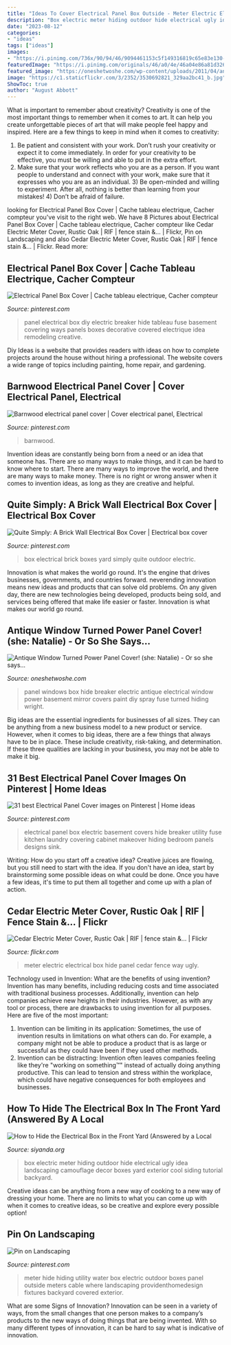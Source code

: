 ```yaml
---
title: "Ideas To Cover Electrical Panel Box Outside - Meter Electric Electrical Box Hide Panel Cedar Fence Way Ugly"
description: "Box electric meter hiding outdoor hide electrical ugly idea landscaping camouflage decor boxes yard exterior cool siding tutorial backyard"
date: "2023-08-12"
categories:
- "ideas"
tags: ["ideas"]
images:
- "https://i.pinimg.com/736x/90/94/46/9094461153c5f149316819c65e83e130--industrial-farmhouse-copy.jpg"
featuredImage: "https://i.pinimg.com/originals/46/a0/4e/46a04e86a81d326e3f95f80e8d317608.jpg"
featured_image: "https://oneshetwoshe.com/wp-content/uploads/2011/04/antiquewindow09.jpg"
image: "https://c1.staticflickr.com/3/2352/3530692821_329aa2bc41_b.jpg"
ShowToc: true
author: "August Abbott"
---
```



What is important to remember about creativity?
Creativity is one of the most important things to remember when it comes to art. It can help you create unforgettable pieces of art that will make people feel happy and inspired. Here are a few things to keep in mind when it comes to creativity: 
1) Be patient and consistent with your work. Don’t rush your creativity or expect it to come immediately. In order for your creativity to be effective, you must be willing and able to put in the extra effort. 
2) Make sure that your work reflects who you are as a person. If you want people to understand and connect with your work, make sure that it expresses who you are as an individual. 3) Be open-minded and willing to experiment. After all, nothing is better than learning from your mistakes! 4) Don’t be afraid of failure.

	

		
looking for Electrical Panel Box Cover | Cache tableau electrique, Cacher compteur you've visit to the right web. We have 8 Pictures about Electrical Panel Box Cover | Cache tableau electrique, Cacher compteur like Cedar Electric Meter Cover, Rustic Oak | RIF | fence stain &amp;… | Flickr, Pin on Landscaping and also Cedar Electric Meter Cover, Rustic Oak | RIF | fence stain &amp;… | Flickr. Read more:
		
    
## Electrical Panel Box Cover | Cache Tableau Electrique, Cacher Compteur

<img loading=lazy src="https://i.pinimg.com/originals/46/a0/4e/46a04e86a81d326e3f95f80e8d317608.jpg" onerror="this.onerror=null;this.src='https://tse4.mm.bing.net/th?id=OIP.cF6UOOGt5gclgr2hAXW_uAHaJ4&amp;pid=15.1';" alt="Electrical Panel Box Cover | Cache tableau electrique, Cacher compteur">

_Source: pinterest.com_

>panel electrical box diy electric breaker hide tableau fuse basement covering ways panels boxes decorative covered electrique idea remodeling creative. 

	

Diy Ideas is a website that provides readers with ideas on how to complete projects around the house without hiring a professional. The website covers a wide range of topics including painting, home repair, and gardening. 

    
## Barnwood Electrical Panel Cover | Cover Electrical Panel, Electrical

<img loading=lazy src="https://i.pinimg.com/736x/a0/19/2d/a0192ddf8b792077f21313af205414a8--panel.jpg" onerror="this.onerror=null;this.src='https://tse3.mm.bing.net/th?id=OIP.-IQv67mxHTEd2dnfx6a1rgHaJ3&amp;pid=15.1';" alt="Barnwood electrical panel cover | Cover electrical panel, Electrical">

_Source: pinterest.com_

>barnwood. 

	

Invention ideas are constantly being born from a need or an idea that someone has. There are so many ways to make things, and it can be hard to know where to start. There are many ways to improve the world, and there are many ways to make money. There is no right or wrong answer when it comes to invention ideas, as long as they are creative and helpful.

    
## Quite Simply: A Brick Wall Electrical Box Cover | Electrical Box Cover

<img loading=lazy src="https://i.pinimg.com/736x/e9/be/5d/e9be5d3bf0858f4a0a27caae34ce0089--box-covers-brick-walls.jpg" onerror="this.onerror=null;this.src='https://tse1.mm.bing.net/th?id=OIP.3tnJZIJViZGX-Qq-w0BtSQAAAA&amp;pid=15.1';" alt="Quite Simply: A Brick Wall Electrical Box Cover | Electrical box cover">

_Source: pinterest.com_

>box electrical brick boxes yard simply quite outdoor electric. 

	

Innovation is what makes the world go round. It's the engine that drives businesses, governments, and countries forward. neverending innovation means new ideas and products that can solve old problems. On any given day, there are new technologies being developed, products being sold, and services being offered that make life easier or faster. Innovation is what makes our world go round.

    
## Antique Window Turned Power Panel Cover! (she: Natalie) - Or So She Says...

<img loading=lazy src="https://oneshetwoshe.com/wp-content/uploads/2011/04/antiquewindow09.jpg" onerror="this.onerror=null;this.src='https://tse4.mm.bing.net/th?id=OIP.eSNttvEAQWjJf8hnAoRGDQAAAA&amp;pid=15.1';" alt="Antique Window Turned Power Panel Cover! (she: Natalie) - Or so she says...">

_Source: oneshetwoshe.com_

>panel windows box hide breaker electric antique electrical window power basement mirror covers paint diy spray fuse turned hiding wright. 

	

Big ideas are the essential ingredients for businesses of all sizes. They can be anything from a new business model to a new product or service. However, when it comes to big ideas, there are a few things that always have to be in place. These include creativity, risk-taking, and determination. If these three qualities are lacking in your business, you may not be able to make it big.

    
## 31 Best Electrical Panel Cover Images On Pinterest | Home Ideas

<img loading=lazy src="https://i.pinimg.com/736x/c9/b3/3b/c9b33bf9c870171f09423d3d5b0d6183--electrical-panel-cover-ideas-hide-electrical-panel.jpg" onerror="this.onerror=null;this.src='https://tse1.mm.bing.net/th?id=OIP.4jFbw-g3Tu-vygKwkza3CwAAAA&amp;pid=15.1';" alt="31 best Electrical Panel Cover images on Pinterest | Home ideas">

_Source: pinterest.com_

>electrical panel box electric basement covers hide breaker utility fuse kitchen laundry covering cabinet makeover hiding bedroom panels designs sink. 

	

Writing: How do you start off a creative idea?
Creative juices are flowing, but you still need to start with the idea.  If you don't have an idea, start by brainstorming some possible ideas on what could be done. Once you have a few ideas, it's time to put them all together and come up with a plan of action.

    
## Cedar Electric Meter Cover, Rustic Oak | RIF | Fence Stain &amp;… | Flickr

<img loading=lazy src="https://c1.staticflickr.com/3/2352/3530692821_329aa2bc41_b.jpg" onerror="this.onerror=null;this.src='https://tse3.mm.bing.net/th?id=OIP.uWfQBQpkfrMHhe3OhLjUbQHaJ4&amp;pid=15.1';" alt="Cedar Electric Meter Cover, Rustic Oak | RIF | fence stain &amp;… | Flickr">

_Source: flickr.com_

>meter electric electrical box hide panel cedar fence way ugly. 

	

Technology used in Invention: What are the benefits of using invention?
Invention has many benefits, including reducing costs and time associated with traditional business processes. Additionally, invention can help companies achieve new heights in their industries. However, as with any tool or process, there are drawbacks to using invention for all purposes. Here are five of the most important: 
1) Invention can be limiting in its application: Sometimes, the use of invention results in limitations on what others can do. For example, a company might not be able to produce a product that is as large or successful as they could have been if they used other methods. 
2) Invention can be distracting: Invention often leaves companies feeling like they're "working on something™" instead of actually doing anything productive. This can lead to tension and stress within the workplace, which could have negative consequences for both employees and businesses.

    
## How To Hide The Electrical Box In The Front Yard (Answered By A Local

<img loading=lazy src="https://www.siyanda.org/wp-content/uploads/color-camouflage.jpg" onerror="this.onerror=null;this.src='https://tse3.mm.bing.net/th?id=OIP.ZTDDTCQxIwmLiKbiIc1XAwAAAA&amp;pid=15.1';" alt="How to Hide the Electrical Box in the Front Yard (Answered by a Local">

_Source: siyanda.org_

>box electric meter hiding outdoor hide electrical ugly idea landscaping camouflage decor boxes yard exterior cool siding tutorial backyard. 

	

Creative ideas can be anything from a new way of cooking to a new way of dressing your home. There are no limits to what you can come up with when it comes to creative ideas, so be creative and explore every possible option!

    
## Pin On Landscaping

<img loading=lazy src="https://i.pinimg.com/736x/90/94/46/9094461153c5f149316819c65e83e130--industrial-farmhouse-copy.jpg" onerror="this.onerror=null;this.src='https://tse4.mm.bing.net/th?id=OIP.wJfwW81lF-cALh0Q3eMi0wAAAA&amp;pid=15.1';" alt="Pin on Landscaping">

_Source: pinterest.com_

>meter hide hiding utility water box electric outdoor boxes panel outside meters cable where landscaping providenthomedesign fixtures backyard covered exterior. 

	

What are some Signs of Innovation?
Innovation can be seen in a variety of ways, from the small changes that one person makes to a company’s products to the new ways of doing things that are being invented. With so many different types of innovation, it can be hard to say what is indicative of innovation.

